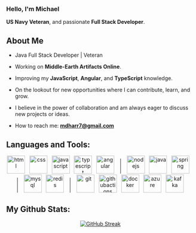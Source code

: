 ### Hello, I'm Michael
**US Navy Veteran**, and passionate **Full Stack Developer**.

## About Me

- Java Full Stack Developer | Veteran

- Working on **Middle-Earth Artifacts Online**.

- Improving my **JavaScript**, **Angular**, and **TypeScript** knowledge.

- On the lookout for new opportunities where I can contribute, learn, and grow.

- I believe in the power of collaboration and am always eager to discuss new projects or ideas.

- How to reach me: **mdharr7@gmail.com**

## Languages and Tools:
<div align="center">
  <p>
    <!-- Frontend Technologies -->
    <img src="https://cdn.jsdelivr.net/gh/devicons/devicon/icons/html5/html5-original.svg" alt="html" width="48" height="48" /> &nbsp;
    <img src="https://cdn.jsdelivr.net/gh/devicons/devicon/icons/css3/css3-original.svg" alt="css" width="48" height="48" /> &nbsp;
    <img src="https://cdn.jsdelivr.net/gh/devicons/devicon/icons/javascript/javascript-original.svg" alt="javascript" width="48" height="48" /> &nbsp;
    <img src="https://cdn.jsdelivr.net/gh/devicons/devicon/icons/typescript/typescript-original.svg" alt="typescript" width="48" height="48" /> &nbsp;
    <img src="https://cdn.jsdelivr.net/gh/devicons/devicon/icons/angularjs/angularjs-original.svg" alt="angular" width="48" height="48" /> &nbsp;&nbsp;
    <svg height="40" width="2" xmlns="http://www.w3.org/2000/svg"><rect width="2" height="40" style="fill:#808080;" /></svg> &nbsp;&nbsp;
    <!-- Backend Technologies -->
    <img src="https://cdn.jsdelivr.net/gh/devicons/devicon/icons/nodejs/nodejs-original.svg" alt="nodejs" width="48" height="48" /> &nbsp;
    <img src="https://cdn.jsdelivr.net/gh/devicons/devicon/icons/java/java-original.svg" alt="java" width="48" height="48" /> &nbsp;
    <img src="https://cdn.jsdelivr.net/gh/devicons/devicon/icons/spring/spring-original.svg" alt="spring" width="48" height="48" /> &nbsp;&nbsp;
    <svg height="40" width="2" xmlns="http://www.w3.org/2000/svg"><rect width="2" height="40" style="fill:#808080;" /></svg> &nbsp;&nbsp;
    <!-- Database Technologies -->
    <img src="https://cdn.jsdelivr.net/gh/devicons/devicon/icons/mysql/mysql-original.svg" alt="mysql" width="48" height="48" /> &nbsp;
    <img src="https://cdn.jsdelivr.net/gh/devicons/devicon/icons/redis/redis-original.svg" alt="redis" width="48" height="48" /> &nbsp;&nbsp;
    <svg height="40" width="2" xmlns="http://www.w3.org/2000/svg"><rect width="2" height="40" style="fill:#808080;" /></svg> &nbsp;&nbsp;
    <!-- DevOps & Cloud -->
    <img src="https://cdn.jsdelivr.net/gh/devicons/devicon/icons/git/git-original.svg" alt="git" width="48" height="48" /> &nbsp;
    <img src="https://cdn.jsdelivr.net/gh/devicons/devicon/icons/githubactions/githubactions-original.svg" alt="githubactions" width="48" height="48" /> &nbsp;
    <img src="https://cdn.jsdelivr.net/gh/devicons/devicon/icons/docker/docker-original.svg" alt="docker" width="48" height="48" /> &nbsp;
    <img src="https://cdn.jsdelivr.net/gh/devicons/devicon/icons/azure/azure-original.svg" alt="azure" width="48" height="48" /> &nbsp;
    <img src="https://cdn.jsdelivr.net/gh/devicons/devicon/icons/apachekafka/apachekafka-original.svg" alt="kafka" width="48" height="48" />
  </p>
</div>
   
## My Github Stats:
<div align="center">
   <a href="https://git.io/streak-stats"><img src="https://github-readme-streak-stats.herokuapp.com?user=mdharr&theme=github-dark-dimmed" alt="GitHub Streak" /></a>
</div>
